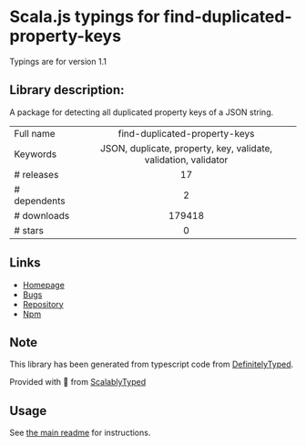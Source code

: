 
# Scala.js typings for find-duplicated-property-keys

Typings are for version 1.1

## Library description:
A package for detecting all duplicated property keys of a JSON string.

|                    |                 |
| ------------------ | :-------------: |
| Full name          | find-duplicated-property-keys |
| Keywords           | JSON, duplicate, property, key, validate, validation, validator |
| # releases         | 17 |
| # dependents       | 2 |
| # downloads        | 179418 |
| # stars            | 0 |

## Links
- [Homepage](https://github.com/SebastianG77/find-duplicated-property-keys#readme)
- [Bugs](https://github.com/SebastianG77/find-duplicated-property-keys/issues)
- [Repository](https://github.com/SebastianG77/find-duplicated-property-keys)
- [Npm](https://www.npmjs.com/package/find-duplicated-property-keys)
    


## Note
This library has been generated from typescript code from [DefinitelyTyped](https://definitelytyped.org).

Provided with :purple_heart: from [ScalablyTyped](https://github.com/oyvindberg/ScalablyTyped)

## Usage
See [the main readme](../../readme.md) for instructions.


